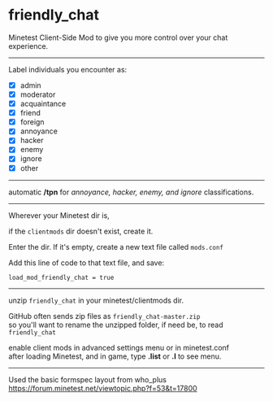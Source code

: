 # friendly_chat  
Minetest Client-Side Mod to give you more control over your chat experience.  

---

Label individuals you encounter as:  
- [x] admin  
- [x] moderator  
- [x] acquaintance  
- [x] friend  
- [x] foreign  
- [x] annoyance  
- [x] hacker  
- [x] enemy  
- [x] ignore  
- [x] other  

---

automatic **/tpn** for *annoyance, hacker, enemy, and ignore* classifications.

---

Wherever your Minetest dir is,  

if the `clientmods` dir doesn't exist, create it.  

Enter the dir.  If it's empty, create a new text file called `mods.conf`  

Add this line of code to that text file, and save:  

`load_mod_friendly_chat = true`  

---

unzip `friendly_chat` in your minetest/clientmods dir.  

GitHub often sends zip files as `friendly_chat-master.zip`  
so you'll want to rename the unzipped folder, if need be, to read `friendly_chat`  


enable client mods in advanced settings menu or in minetest.conf  
after loading Minetest, and in game, type **.list** or **.l** to see menu.

---

Used the basic formspec layout from who_plus  
https://forum.minetest.net/viewtopic.php?f=53&t=17800
